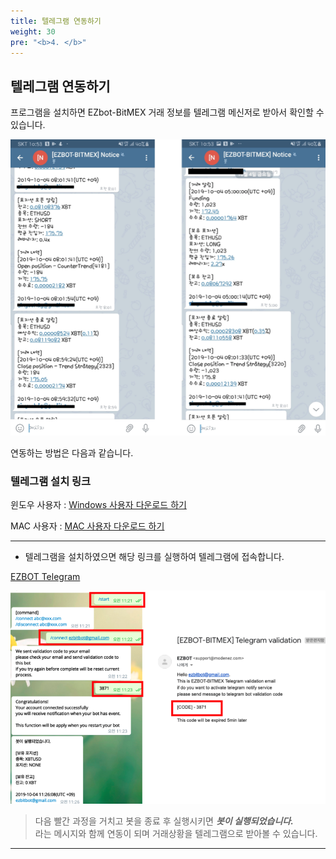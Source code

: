 ```yaml
---
title: 텔레그램 연동하기
weight: 30
pre: "<b>4. </b>"
---
```



## 텔레그램 연동하기 

프로그램을 설치하면 EZbot-BitMEX  거래 정보를 텔레그램 메신저로 받아서 확인할 수 있습니다.

![](/picture/telegram.png?width=100%&height=50%)


연동하는 방법은 다음과 같습니다.

### 텔레그램 설치 링크

윈도우 사용자 : [Windows 사용자 다운로드 하기](http://www.telegram.pe.kr)

MAC 사용자 : [MAC 사용자 다운로드 하기](https://play.google.com/store/apps/details?id=org.telegram.messenger&hl=ko)



 ---

- 텔레그램을 설치하였으면 해당 링크를 실행하여 텔레그램에 접속합니다.

[EZBOT Telegram](https://t.me/ezbot_bitmex_notice_bot)

![](/picture/telegram1.png?width=100%&height=50%)

> 다음 빨간 과정을 거치고 봇을 종료 후 실행시키면 ***봇이 실행되었습니다.*** 
</br>라는 메시지와 함께 연동이 되며 거래상황을 텔레그램으로 받아볼 수 있습니다.

---









